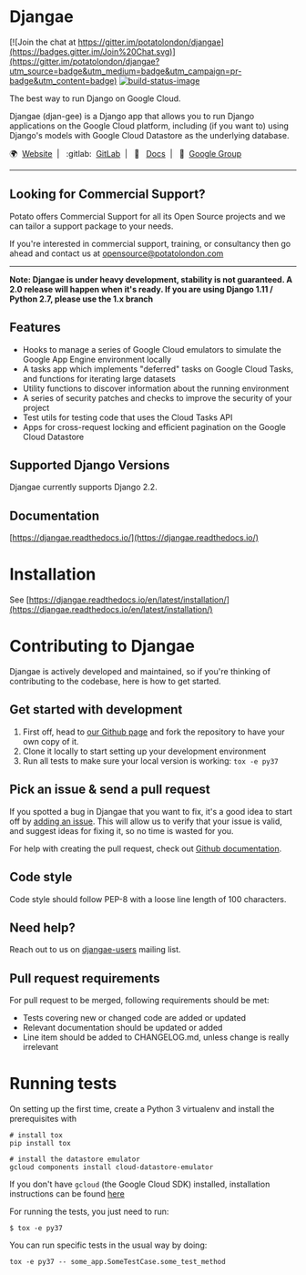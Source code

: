 # Djangae

[![Join the chat at https://gitter.im/potatolondon/djangae](https://badges.gitter.im/Join%20Chat.svg)](https://gitter.im/potatolondon/djangae?utm_source=badge&utm_medium=badge&utm_campaign=pr-badge&utm_content=badge) [![build-status-image]][travis]

The best way to run Django on Google Cloud.

Djangae (djan-gee) is a Django app that allows you to run Django applications on the Google Cloud platform, including (if you
want to) using Django's models with Google Cloud Datastore as the underlying database.

:earth_africa:&nbsp;&nbsp;[Website](https://djangae.org)&nbsp;&nbsp;|&nbsp;&nbsp;
:gitlab:&nbsp;&nbsp;[GitLab](https://gitlab.com/potato-oss/djangae/djangae)&nbsp;&nbsp;|&nbsp;&nbsp;
:closed_book:&nbsp;&nbsp; [Docs](https://djangae.readthedocs.io/)&nbsp;&nbsp;|&nbsp;&nbsp;
:busts_in_silhouette:&nbsp;&nbsp;[Google Group](https://groups.google.com/forum/#!forum/djangae-users)

---

## Looking for Commercial Support?

Potato offers Commercial Support for all its Open Source projects and we can tailor a support package to your needs. 

If you're interested in commercial support, training, or consultancy then go ahead and contact us at [opensource@potatolondon.com](mailto:opensource@potatolondon.com)

---


**Note: Djangae is under heavy development, stability is not guaranteed. A 2.0 release will happen when it's ready. If you are using Django 1.11 / Python 2.7, please use the 1.x branch**

## Features

* Hooks to manage a series of Google Cloud emulators to simulate the Google App Engine environment locally
* A tasks app which implements "deferred" tasks on Google Cloud Tasks, and functions for iterating large datasets
* Utility functions to discover information about the running environment
* A series of security patches and checks to improve the security of your project
* Test utils for testing code that uses the Cloud Tasks API
* Apps for cross-request locking and efficient pagination on the Google Cloud Datastore

## Supported Django Versions

Djangae currently supports Django 2.2.

## Documentation

[https://djangae.readthedocs.io/](https://djangae.readthedocs.io/)

# Installation

See [https://djangae.readthedocs.io/en/latest/installation/](https://djangae.readthedocs.io/en/latest/installation/)


# Contributing to Djangae

Djangae is actively developed and maintained, so if you're thinking of contributing to the codebase, here is how to get started.

## Get started with development

1. First off, head to [our Github page](https://github.com/potatolondon/djangae) and fork the repository to have your own copy of it.
2. Clone it locally to start setting up your development environment
3. Run all tests to make sure your local version is working: `tox -e py37`

## Pick an issue & send a pull request

If you spotted a bug in Djangae that you want to fix, it's a good idea to start
off by [adding an issue](https://github.com/potatolondon/djangae/issues/new).
This will allow us to verify that your issue is valid, and suggest ideas for fixing it, so
no time is wasted for you.

For help with creating the pull request, check out [Github documentation](https://help.github.com/articles/creating-a-pull-request/).

## Code style

Code style should follow PEP-8 with a loose line length of 100 characters.

## Need help?

Reach out to us on [djangae-users](https://groups.google.com/forum/#!forum/djangae-users) mailing list.

## Pull request requirements

For pull request to be merged, following requirements should be met:

- Tests covering new or changed code are added or updated
- Relevant documentation should be updated or added
- Line item should be added to CHANGELOG.md, unless change is really irrelevant

# Running tests

On setting up the first time, create a Python 3 virtualenv and install the prerequisites with

```
# install tox
pip install tox

# install the datastore emulator
gcloud components install cloud-datastore-emulator
```

If you don't have `gcloud` (the Google Cloud SDK) installed, installation instructions can be found [here](https://cloud.google.com/sdk/install) 

For running the tests, you just need to run:

    $ tox -e py37


You can run specific tests in the usual way by doing:

    tox -e py37 -- some_app.SomeTestCase.some_test_method


[build-status-image]: https://secure.travis-ci.org/potatolondon/djangae.png?branch=master
[travis]: https://travis-ci.org/potatolondon/djangae?branch=master
